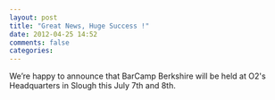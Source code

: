 ```yaml
---
layout: post
title: "Great News, Huge Success !"
date: 2012-04-25 14:52
comments: false
categories:
---
```

We’re happy to announce that BarCamp Berkshire will be held at O2's Headquarters in Slough this July 7th and 8th.